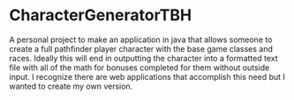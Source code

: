 # CharacterGeneratorTBH
A personal project to make an application in java that allows someone to create a full pathfinder player character with the base game classes and races. Ideally this will end in outputting the character into a formatted text file with all of the math for bonuses completed for them without outside input. I recognize there are web applications that accomplish this need but I wanted to create my own version.

